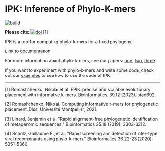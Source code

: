 # IPK: Inference of Phylo-K-mers
[![build](https://github.com/phylo42/IPK/actions/workflows/build.yml/badge.svg)](https://github.com/phylo42/IPK/actions/workflows/build.yml)

**Please cite:**  [![doi](https://img.shields.io/static/v1?label=doi&message=10.1093/bioinformatics/btad692&color=blue)](https://doi.org/10.1093/bioinformatics/btad692) [1]

IPK is a tool for computing phylo-k-mers for a fixed phylogeny.

[Link to documentation](https://phylo-k-mers.readthedocs.io/) 

For more information about phylo-k-mers, see our papers: [one](https://academic.oup.com/bioinformatics/article/39/12/btad692/7425449),  [two](https://doi.org/10.1093/bioinformatics/btz068), [three](https://doi.org/10.1093/bioinformatics/btaa1020).

If you want to experiment with phylo-k-mers and write some code, check out our [examples](https://github.com/phylo42/I2L/tree/master/examples) to see how to use the code of IPK.


---
[1] Romashchenko, Nikolai et al. EPIK: precise and scalable evolutionary placement with informative k-mers. Bioinformatics, 39.12 (2023), btad692.

[2] Romashchenko, Nikolai. Computing informative k-mers for phylogenetic placement. Diss. Université Montpellier, 2021.

[3] Linard, Benjamin et al. "Rapid alignment-free phylogenetic identification of metagenomic sequences." Bioinformatics 35.18 (2019): 3303-3312.

[4] Scholz, Guillaume E., et al. "Rapid screening and detection of inter-type viral recombinants using phylo-k-mers." Bioinformatics 36.22-23 (2020): 5351-5360.
